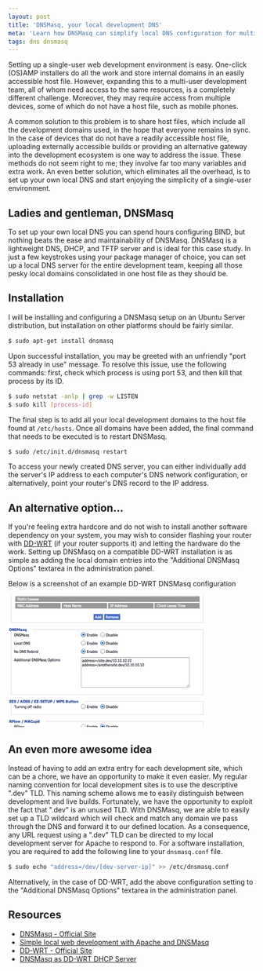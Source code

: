 ```yaml
---
layout: post
title: 'DNSMasq, your local development DNS'
meta: 'Learn how DNSMasq can simplify local DNS configuration for multi-user development environments on Ubuntu Server and DD-WRT routers.'
tags: dns dnsmasq
---
```


Setting up a single-user web development environment is easy.
One-click (OS)AMP installers do all the work and store internal domains in an easily accessible host file.
However, expanding this to a multi-user development team, all of whom need access to the same resources, is a completely different challenge.
Moreover, they may require access from multiple devices, some of which do not have a host file, such as mobile phones.

<!--more-->

A common solution to this problem is to share host files, which include all the development domains used, in the hope that everyone remains in sync.
In the case of devices that do not have a readily accessible host file, uploading externally accessible builds or providing an alternative gateway into the development ecosystem is one way to address the issue.
These methods do not seem right to me; they involve far too many variables and extra work.
An even better solution, which eliminates all the overhead, is to set up your own local DNS and start enjoying the simplicity of a single-user environment.

## Ladies and gentleman, DNSMasq

To set up your own local DNS you can spend hours configuring BIND, but nothing beats the ease and maintainability of DNSMasq.
DNSMasq is a lightweight DNS, DHCP, and TFTP server and is ideal for this case study.
In just a few keystrokes using your package manager of choice, you can set up a local DNS server for the entire development team, keeping all those pesky local domains consolidated in one host file as they should be.

## Installation

I will be installing and configuring a DNSMasq setup on an Ubuntu Server distribution, but installation on other platforms should be fairly similar.

```bash
$ sudo apt-get install dnsmasq
```

Upon successful installation, you may be greeted with an unfriendly "port 53 already in use" message.
To resolve this issue, use the following commands: first, check which process is using port 53, and then kill that process by its ID.

```bash
$ sudo netstat -anlp | grep -w LISTEN
$ sudo kill [process-id]
```

The final step is to add all your local development domains to the host file found at `/etc/hosts`.
Once all domains have been added, the final command that needs to be executed is to restart DNSMasq.

```bash
$ sudo /etc/init.d/dnsmasq restart
```

To access your newly created DNS server, you can either individually add the server's IP address to each computer's DNS network configuration, or alternatively, point your router's DNS record to the IP address.

## An alternative option...

If you're feeling extra hardcore and do not wish to install another software dependency on your system, you may wish to consider flashing your router with [DD-WRT](http://www.dd-wrt.com/) (if your router supports it) and letting the hardware do the work.
Setting up DNSMasq on a compatible DD-WRT installation is as simple as adding the local domain entries into the "Additional DNSMasq Options" textarea in the administration panel.

Below is a screenshot of an example DD-WRT DNSMasq configuration

![DD-WRT](/uploads/dnsmasq-your-local-development-dns/dd-wrt.png)

## An even more awesome idea

Instead of having to add an extra entry for each development site, which can be a chore, we have an opportunity to make it even easier.
My regular naming convention for local development sites is to use the descriptive ".dev" TLD.
This naming scheme allows me to easily distinguish between development and live builds.
Fortunately, we have the opportunity to exploit the fact that ".dev" is an unused TLD.
With DNSMasq, we are able to easily set up a TLD wildcard which will check and match any domain we pass through the DNS and forward it to our defined location.
As a consequence, any URL request using a ".dev" TLD can be directed to my local development server for Apache to respond to.
For a software installation, you are required to add the following line to your `dnsmasq.conf` file.

```bash
$ sudo echo "address=/dev/[dev-server-ip]" >> /etc/dnsmasq.conf
```

Alternatively, in the case of DD-WRT, add the above configuration setting to the "Additional DNSMasq Options" textarea in the administration panel.

## Resources

- [DNSMasq - Official Site](http://www.thekelleys.org.uk/dnsmasq/doc.html)
- [Simple local web development with Apache and DNSMasq](http://davidwinter.me/articles/2011/06/18/simple-local-web-development-with-apache-and-dnsmasq/)
- [DD-WRT - Official Site](http://www.dd-wrt.com/site/index)
- [DNSMasq as DD-WRT DHCP Server](http://www.dd-wrt.com/wiki/index.php/DNSMasq_as_DHCP_server)
